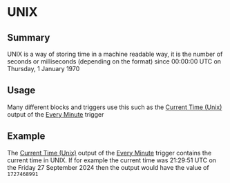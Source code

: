 # UNIX

## Summary
UNIX is a way of storing time in a machine readable way, it is the number of seconds or milliseconds (depending on the format) since 00:00:00 UTC on Thursday, 1 January 1970

## Usage
Many different blocks and triggers use this such as the [Current Time (Unix)](/inventor-reference/triggers/scheduled-triggers/every-minute/#current-time-unix) output of the [Every Minute](/inventor-reference/triggers/scheduled-triggers/every-minute/) trigger

## Example

The [Current Time (Unix)](/inventor-reference/triggers/scheduled-triggers/every-minute/#current-time-unix) output of the [Every Minute](/inventor-reference/triggers/scheduled-triggers/every-minute/) trigger contains the current time in UNIX. If for example the current time was 21:29:51 UTC on the Friday 27 September 2024 then the output would have the value of `1727468991`